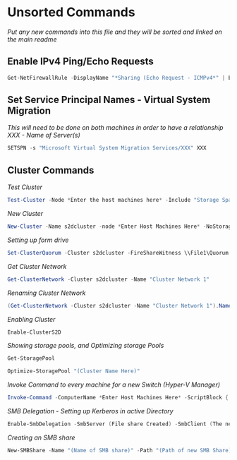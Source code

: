 # Unsorted Commands

*Put any new commands into this file and they will be sorted and linked on the main readme*

## Enable IPv4 Ping/Echo Requests

```Powershell
Get-NetFirewallRule -DisplayName "*Sharing (Echo Request - ICMPv4*" | Enable-NetFirewallRule
```

## Set Service Principal Names - Virtual System Migration

*This will need to be done on both machines in order to have a relationship*
*XXX - Name of Server(s)*

```Powershell
SETSPN -s "Microsoft Virtual System Migration Services/XXX" XXX
```
## Cluster Commands

*Test Cluster*

```Powershell
Test-Cluster -Node *Enter the host machines here* -Include "Storage Space Direct",Incentory,Network,"System Configuration"
```
*New Cluster*

```Powershell
New-Cluster -Name s2dcluster -node *Enter Host Machines Here* -NoStorage -StaticAddress 192.168.1.x
```
*Setting up form drive*

```Powershell
Set-ClusterQuorum -Cluster s2dcluster -FireShareWitness \\File1\Quorum
```

*Get Cluster Network*

```Powershell
Get-ClusterNetwork -Cluster s2dcluster -Name "Cluster Network 1"
```

*Renaming Cluster Network*

```Powershell
(Get-ClusterNetwork -Cluster s2dcluster -Name "Cluster Network 1").Name = "(Whatever Name You Choose)"
```

*Enabling Cluster*

```Powershell
Enable-ClusterS2D
```

*Showing storage pools, and Optimizing storage Pools*

```Powershell
Get-StoragePool

Optimize-StoragePool "(Cluster Name Here)"
```

*Invoke Command to every machine for a new Switch (Hyper-V Manager)*

```Powershell
Invoke-Command -ComputerName *Enter Host Machines Here* -ScriptBlock { New-VMSwitch -Name "Production" -NetAdaptorName ethernet0 -EnableEmbeddedteaming $True -AllowManagementOS $True }
```

*SMB Delegation - Setting up Kerberos in active Directory*

```Powershell
Enable-SmbDelegation -SmbServer (File share Created) -SmbClient (The new cluster)
```

*Creating an SMB share*

```Powershell
New-SMBShare -Name "(Name of SMB share)" -Path "(Path of new SMB Share)" -FullAccess "(Whoever you want to have access)"
```
